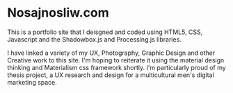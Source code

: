 # Nosajnosliw.com

This is a portfolio site that I deisgned and coded using HTML5, CSS, 
Javascript and the Shadowbox.js and Processing.js libraries.

I have linked a variety of my UX, Photography, Graphic Design and other Creative
work to this site.  I'm hoping to reiterate it using the material design thinking
and Materialism css framework shortly.  I'm particularly proud of my thesis project, 
a UX research and design for a multicultural men's digital marketing space.  

